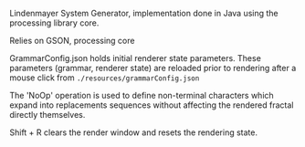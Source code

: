 Lindenmayer System Generator, implementation done in Java using the processing library core.

Relies on GSON, processing core

GrammarConfig.json holds initial renderer state parameters. 
These parameters (grammar, renderer state) are reloaded prior to rendering after a mouse click from `./resources/grammarConfig.json`

The 'NoOp' operation is used to define non-terminal characters which expand into replacements sequences without affecting the rendered fractal directly themselves.

Shift + R clears the render window and resets the rendering state.
